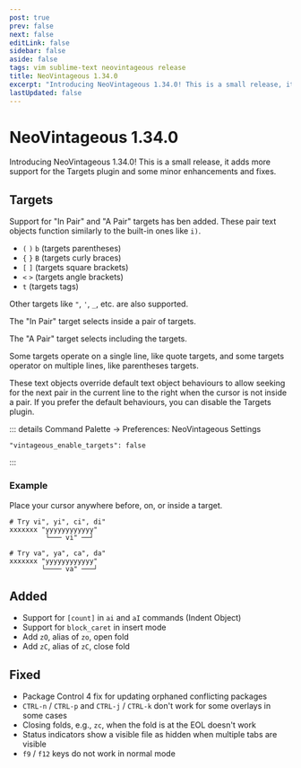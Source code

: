 ```yaml
---
post: true
prev: false
next: false
editLink: false
sidebar: false
aside: false
tags: vim sublime-text neovintageous release
title: NeoVintageous 1.34.0
excerpt: "Introducing NeoVintageous 1.34.0! This is a small release, it adds more support for the Targets plugin and some minor enhancements and fixes."
lastUpdated: false
---
```


# NeoVintageous 1.34.0

Introducing NeoVintageous 1.34.0! This is a small release, it adds more support for the Targets plugin and some minor enhancements and fixes.

## Targets

Support for "In Pair" and "A Pair" targets has ben added. These pair text objects function similarly to the built-in ones like `i)`.

- `(` `)` `b` (targets parentheses)
- `{` `}` `B` (targets curly braces)
- `[` `]` (targets square brackets)
- `<` `>` (targets angle brackets)
- `t` (targets tags)

Other targets like `"`, `'`, `_`, etc. are also supported.

The "In Pair" target selects inside a pair of targets.

The "A Pair" target selects including the targets.

Some targets operate on a single line, like quote targets, and some targets operator on multiple lines, like parentheses targets.

These text objects override default text object behaviours to allow seeking for the next pair in the current line to the right when the cursor is not inside a pair. If you prefer the default behaviours, you can disable the Targets plugin.

::: details
Command Palette → Preferences: NeoVintageous Settings
```jsonl
"vintageous_enable_targets": false
```
:::

### Example

Place your cursor anywhere before, on, or inside a target.

```
# Try vi", yi", ci", di"
xxxxxxx "yyyyyyyyyyyy"
         └─── vi" ──┘

# Try va", ya", ca", da"
xxxxxxx "yyyyyyyyyyyy"
        └──── va" ───┘
```

## Added

- Support for `[count]` in `ai` and `aI` commands (Indent Object)
- Support for `block_caret` in insert mode
- Add `zO`, alias of `zo`, open fold
- Add `zC`, alias of `zC`, close fold

## Fixed

- Package Control 4 fix for updating orphaned conflicting packages
- `CTRL-n` / `CTRL-p` and `CTRL-j` / `CTRL-k` don't work for some overlays in some cases
- Closing folds, e.g., `zc`, when the fold is at the EOL doesn't work
- Status indicators show a visible file as hidden when multiple tabs are visible
- `f9` / `f12` keys do not work in normal mode
